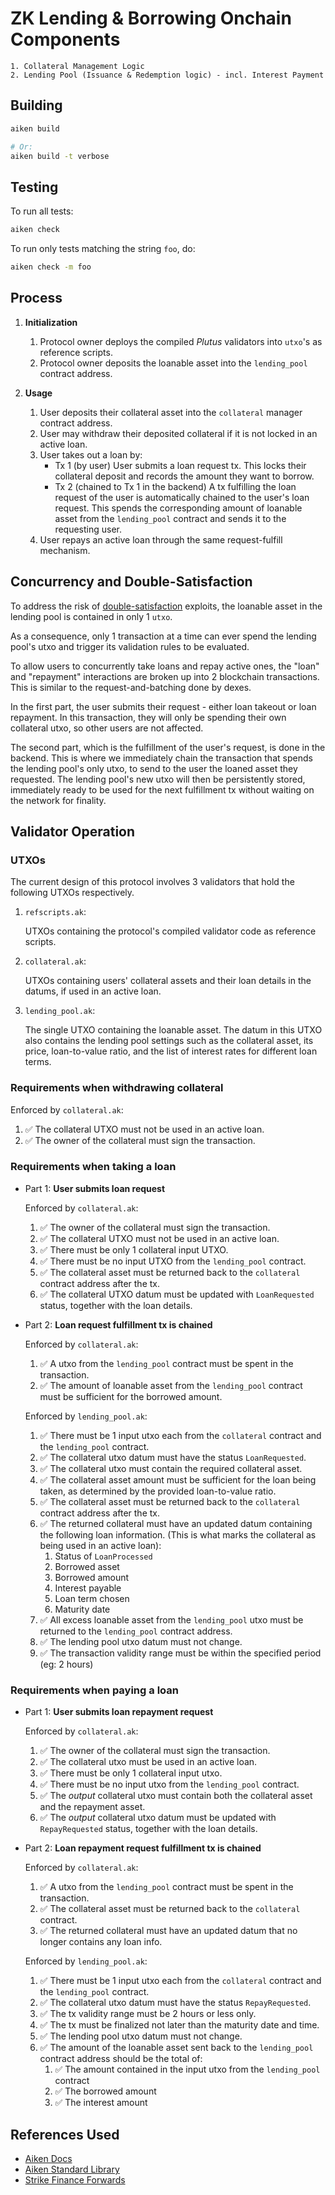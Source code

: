 # ZK Lending & Borrowing Onchain Components

    1. Collateral Management Logic
    2. Lending Pool (Issuance & Redemption logic) - incl. Interest Payment


## Building

```sh
aiken build

# Or:
aiken build -t verbose
```

## Testing

To run all tests:
```sh
aiken check
```

To run only tests matching the string `foo`, do:
```sh
aiken check -m foo
```

## Process

1. **Initialization**
    1. Protocol owner deploys the compiled _Plutus_ validators into `utxo`'s as reference scripts.
    1. Protocol owner deposits the loanable asset into the `lending_pool` contract address.

1. **Usage**
    1. User deposits their collateral asset into the `collateral` manager contract address.
    1. User may withdraw their deposited collateral if it is not locked in an active loan.
    1. User takes out a loan by:
       - Tx 1 (by user) User submits a loan request tx. This locks their collateral deposit and records the amount they want to borrow.
       - Tx 2 (chained to Tx 1 in the backend) A tx fulfilling the loan request of the user is automatically chained to the user's loan request. This spends the corresponding amount of loanable asset from the `lending_pool` contract and sends it to the requesting user.
    1. User repays an active loan through the same request-fulfill mechanism.

## Concurrency and Double-Satisfaction

To address the risk of [double-satisfaction](https://aiken-lang.org/fundamentals/common-design-patterns#problem-double-satisfaction) exploits, the loanable asset in the lending pool is contained in only 1 `utxo`.

As a consequence, only 1 transaction at a time can ever spend the lending pool's utxo and trigger its validation rules to be evaluated.

To allow users to concurrently take loans and repay active ones, the "loan" and "repayment" interactions
are broken up into 2 blockchain transactions. This is similar to the request-and-batching done by dexes.

In the first part, the user submits their request - either loan takeout or loan repayment. In this transaction, they will only be spending their own collateral utxo, so other users are not affected.

The second part, which is the fulfillment of the user's request, is done in the backend. This is where we immediately chain the transaction that spends the lending pool's only utxo, to send to the user the loaned asset they requested. The lending pool's new utxo will then be persistently stored, immediately ready to be used for the next fulfillment tx without waiting on the network for finality.


## Validator Operation

### UTXOs
The current design of this protocol involves 3 validators that hold the following UTXOs respectively.
1. `refscripts.ak`:

    UTXOs containing the protocol's compiled validator code as reference scripts.

1. `collateral.ak`:

    UTXOs containing users' collateral assets and their loan details in the datums, if used in an active loan.

1. `lending_pool.ak`:

    The single UTXO containing the loanable asset. The datum in this UTXO also contains the lending pool settings such as the collateral asset, its price, loan-to-value ratio, and the list of interest rates for different loan terms.


### Requirements when withdrawing collateral
Enforced by `collateral.ak`:
1. ✅ The collateral UTXO must not be used in an active loan.
1. ✅ The owner of the collateral must sign the transaction.

### Requirements when taking a loan
- Part 1: **User submits loan request**

    Enforced by `collateral.ak`:
    1. ✅ The owner of the collateral must sign the transaction.
    1. ✅ The collateral UTXO must not be used in an active loan.
    1. ✅ There must be only 1 collateral input UTXO.
    1. ✅ There must be no input UTXO from the `lending_pool` contract.
    1. ✅ The collateral asset must be returned back to the `collateral` contract address after the tx.
    1. ✅ The collateral UTXO datum must be updated with `LoanRequested` status, together with the loan details.

- Part 2: **Loan request fulfillment tx is chained**

    Enforced by `collateral.ak`:
    1. ✅ A utxo from the `lending_pool` contract must be spent in the transaction.
    1. ✅ The amount of loanable asset from the `lending_pool` contract must be sufficient for the borrowed amount.

    Enforced by `lending_pool.ak`:
    1. ✅ There must be 1 input utxo each from the `collateral` contract and the `lending_pool` contract.
    1. ✅ The collateral utxo datum must have the status `LoanRequested`.
    1. ✅ The collateral utxo must contain the required collateral asset.
    1. ✅ The collateral asset amount must be sufficient for the loan being taken, as determined by the provided loan-to-value ratio.
    1. ✅ The collateral asset must be returned back to the `collateral` contract address after the tx.
    1. ✅ The returned collateral must have an updated datum containing the following loan information. (This is what marks the collateral as being used in an active loan):
        1. Status of `LoanProcessed`
        1. Borrowed asset
        1. Borrowed amount
        1. Interest payable
        1. Loan term chosen
        1. Maturity date
    1. ✅ All excess loanable asset from the `lending_pool` utxo must be returned to the `lending_pool` contract address.
    1. ✅ The lending pool utxo datum must not change.
    1. ✅ The transaction validity range must be within the specified period (eg: 2 hours)

### Requirements when paying a loan

- Part 1: **User submits loan repayment request**

    Enforced by `collateral.ak`:
    1. ✅ The owner of the collateral must sign the transaction.
    1. ✅ The collateral utxo must be used in an active loan.
    1. ✅ There must be only 1 collateral input utxo.
    1. ✅ There must be no input utxo from the `lending_pool` contract.
    1. ✅ The _output_ collateral utxo must contain both the collateral asset and the repayment asset.
    1. ✅ The _output_ collateral utxo datum must be updated with `RepayRequested` status, together with the loan details.

- Part 2: **Loan repayment request fulfillment tx is chained**

    Enforced by `collateral.ak`:
    1. ✅ A utxo from the `lending_pool` contract must be spent in the transaction.
    1. ✅ The collateral asset must be returned back to the `collateral` contract.
    1. ✅ The returned collateral must have an updated datum that no longer contains any loan info.

    Enforced by `lending_pool.ak`:
    1. ✅ There must be 1 input utxo each from the `collateral` contract and the `lending_pool` contract.
    1. ✅ The collateral utxo datum must have the status `RepayRequested`.
    1. ✅ The tx validity range must be 2 hours or less only.
    1. ✅ The tx must be finalized not later than the maturity date and time.
    1. ✅ The lending pool utxo datum must not change.
    1. ✅ The amount of the loanable asset sent back to the `lending_pool` contract address should be the total of:
        1. ✅ The amount contained in the input utxo from the `lending_pool` contract
        1. ✅ The borrowed amount
        1. ✅ The interest amount
    
## References Used
- [Aiken Docs](https://aiken-lang.org/)
- [Aiken Standard Library](https://github.com/aiken-lang/stdlib/)
- [Strike Finance Forwards](https://github.com/strike-finance/forwards-smart-contracts)
